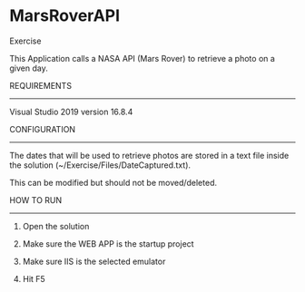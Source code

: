 # MarsRoverAPI

Exercise



This Application calls a NASA API (Mars Rover) to retrieve a photo on a given day.



REQUIREMENTS

------------

Visual Studio 2019 version 16.8.4



CONFIGURATION

-------------

The dates that will be used to retrieve photos are stored in a text file inside the solution (~/Exercise/Files/DateCaptured.txt).

This can be modified but should not be moved/deleted.



HOW TO RUN

-------------

1. Open the solution

2. Make sure the WEB APP is the startup project

3. Make sure IIS is the selected emulator

4. Hit F5
